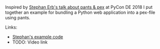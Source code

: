 Inspired by [Stephan Erb's talk about pants &
pex](https://de.pycon.org/schedule/talks/python-with-and-without-pants/) at
PyCon DE 2018 I put together an example for bundling a Python web application
into a pex-file using pants.

Links:

- [Stephan's example code](https://github.com/StephanErb/pexample)
- TODO: Video link
